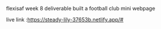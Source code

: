flexisaf week 8 deliverable
 built a football club mini webpage
  

  live link :https://steady-lily-37653b.netlify.app/#